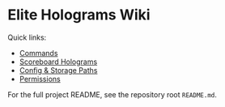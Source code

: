 # Elite Holograms Wiki

Quick links:

- [Commands](./commands.md)
- [Scoreboard Holograms](./scoreboards.md)
- [Config & Storage Paths](./config.md)
- [Permissions](./permissions.md)

For the full project README, see the repository root `README.md`.


